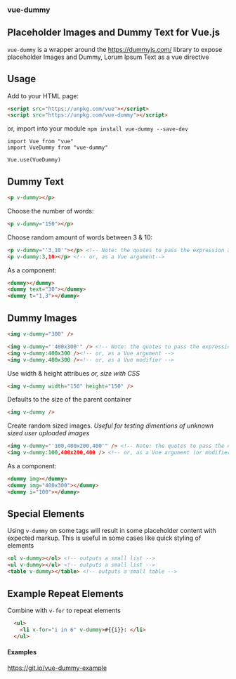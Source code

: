 ### vue-dummy
## Placeholder Images and Dummy Text for Vue.js

`vue-dummy` is a wrapper around the https://dummyjs.com/ library to expose placeholder Images and Dummy, Lorum Ipsum Text as a vue directive

## Usage

Add to your HTML page:

```HTML
<script src="https://unpkg.com/vue"></script>
<script src="https://unpkg.com/vue-dummy"></script>
```

or, import into your module `npm install vue-dummy --save-dev`

```JS
import Vue from "vue"
import VueDummy from "vue-dummy"

Vue.use(VueDummy)
```

## Dummy Text

```HTML
<p v-dummy></p>
```

Choose the number of words:
```HTML
<p v-dummy="150"></p>
```

Choose random amount of words between 3 & 10:
```HTML
<p v-dummy="'3,10'"></p> <!-- Note: the quotes to pass the expression as a string -->
<p v-dummy:3,10></p> <!-- or, as a Vue argument-->
```

As a component:
```HTML
<dummy></dummy>
<dummy text="30"></dummy>
<dummy t="1,3"></dummy>
```

## Dummy Images

```HTML
<img v-dummy="300" />
```

```HTML
<img v-dummy="'400x300'" /> <!-- Note: the quotes to pass the expression as a string -->
<img v-dummy:400x300 /><!-- or, as a Vue argument -->
<img v-dummy.400x300 /><!-- or, as a Vue modifier -->
```

Use width & height attribues _or, size with CSS_
```HTML
<img v-dummy width="150" height="150" />
```

Defaults to the size of the parent container
```HTML
<img v-dummy />
```

Create random sized images. _Useful for testing dimentions of unknown sized user uploaded images_
```HTML
<img v-dummy="'100,400x200,400'" /> <!-- Note: the quotes to pass the expression as a string -->
<img v-dummy:100,400x200,400 /> <!-- or, as a Vue argument (or modifier) -->
```

As a component:
```HTML
<dummy img></dummy>
<dummy img="400x300"></dummy>
<dummy i="100"></dummy>
```

## Special Elements

Using `v-dummy` on some tags will result in some placeholder content with expected markup. This is useful in some cases like quick styling of elements
```HTML
<ol v-dummy></ol> <!-- outputs a small list -->
<ul v-dummy></ul> <!-- outputs a small list -->
<table v-dummy></table> <!-- outputs a small table -->
```

## Example Repeat Elements

Combine with `v-for` to repeat elements

```HTML
  <ul>
    <li v-for="i in 6" v-dummy>#{{i}}: </li>
  </ul>
```

#### Examples
https://git.io/vue-dummy-example
